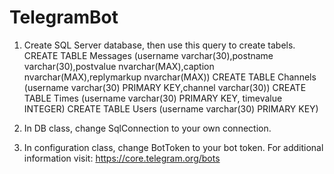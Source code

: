 # TelegramBot

1. Create SQL Server database, then use this query to create tabels.
   CREATE TABLE Messages (username varchar(30),postname varchar(30),postvalue nvarchar(MAX),caption nvarchar(MAX),replymarkup nvarchar(MAX))
   CREATE TABLE Channels (username varchar(30) PRIMARY KEY,channel varchar(30))
   CREATE TABLE Times (username varchar(30) PRIMARY KEY, timevalue INTEGER)
   CREATE TABLE Users (username varchar(30) PRIMARY KEY)
   
2. In DB class, change SqlConnection to your own connection.

3. In configuration class, change BotToken to your bot token.
   For additional information visit: https://core.telegram.org/bots
